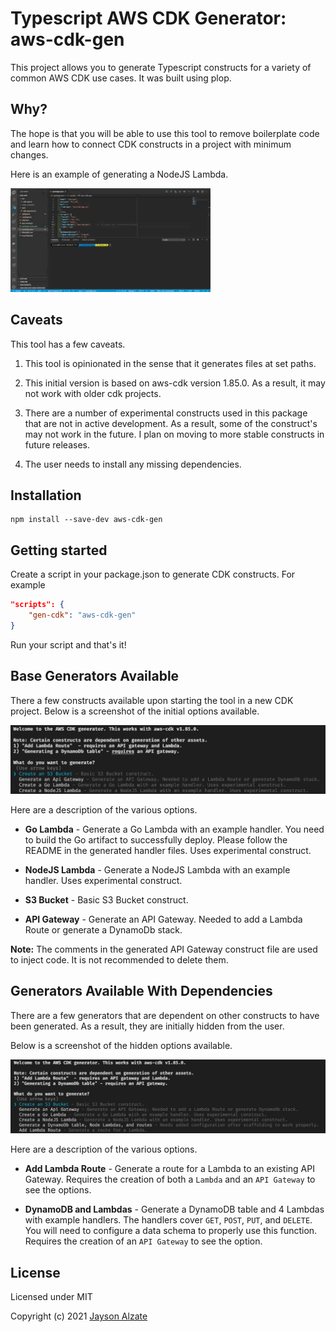 Typescript AWS CDK Generator: aws-cdk-gen
======

This project allows you to generate Typescript constructs for a variety of common AWS CDK use cases. It was built using plop.

Why?
----
The hope is that you will be able to use this tool to remove boilerplate code and learn how to connect CDK constructs in a project with minimum changes.

Here is an example of generating a NodeJS Lambda.

![alt text](./assets/example-run.gif "Generation in action")


Caveats
----
This tool has a few caveats.

1. This tool is opinionated in the sense that it generates files at set paths.

2. This initial version is based on aws-cdk version 1.85.0. As a result, it may not work with older cdk projects.

3. There are a number of experimental constructs used in this package that are not in active development. As a result, some of the construct's may not work in the future. I plan on moving to more stable constructs in future releases.

4. The user needs to install any missing dependencies.

Installation
------------

    npm install --save-dev aws-cdk-gen
Getting started
------

Create a script in your package.json to generate CDK constructs. For example

```json
"scripts": {
    "gen-cdk": "aws-cdk-gen"
}
```

Run your script and that's it!

Base Generators Available
-----
There a few constructs available upon starting the tool in a new CDK project. Below is a screenshot of the initial options available.

![alt text](./assets/initial-options.png "Initial available options")

Here are a description of the various options.


* **Go Lambda** - Generate a Go Lambda with an example handler. You need to build the Go artifact to successfully deploy. Please follow the README in the generated handler files. Uses experimental construct.

* **NodeJS Lambda** - Generate a NodeJS Lambda with an example handler. Uses experimental construct.

* **S3 Bucket** - Basic S3 Bucket construct.

* **API Gateway** - Generate an API Gateway. Needed to add a Lambda Route or generate a DynamoDb stack.

**Note:** The comments in the generated API Gateway construct file are used to inject code. It is not recommended to delete them.


Generators Available With Dependencies
-----

There are a few generators that are dependent on other constructs to have been generated. As a result, they are initially hidden from the user.

Below is a screenshot of the hidden options available.

![alt text](./assets/all-options.png "all available options")

Here are a description of the various options.

* **Add Lambda Route** - Generate a route for a Lambda to an existing API Gateway. Requires the creation of both a `Lambda` and an `API Gateway` to see the options.

* **DynamoDB and Lambdas** - Generate a DynamoDB table and 4 Lambdas with example handlers. The handlers cover `GET`, `POST`, `PUT`, and `DELETE`. You will need to configure a data schema to properly use this function. Requires the creation of an `API Gateway` to see the option.


License
-------

Licensed under MIT

Copyright (c) 2021 [Jayson Alzate](https://github.com//alzateja)
